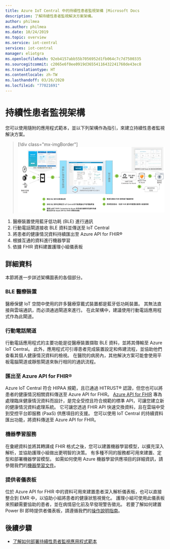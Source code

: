 ```yaml
---
title: Azure IoT Central 中的持續性患者監視架構 |Microsoft Docs
description: 了解持續性患者監視解決方案架構。
author: philmea
ms.author: philmea
ms.date: 10/24/2019
ms.topic: overview
ms.service: iot-central
services: iot-central
manager: eliotgra
ms.openlocfilehash: 92eb4157abb55b7056952d1fb064c7c7d7500335
ms.sourcegitcommit: c2065e6f0ee0919d36554116432241760de43ec8
ms.translationtype: HT
ms.contentlocale: zh-TW
ms.lasthandoff: 03/26/2020
ms.locfileid: "77021691"
---
```

# <a name="continuous-patient-monitoring-architecture"></a>持續性患者監視架構



您可以使用隨附的應用程式範本，並以下列架構作為指引，來建立持續性患者監視解決方案。

>[!div class="mx-imgBorder"] 
>![CPM 架構](media/cpm-architecture.png)

1. 醫療裝置使用藍牙低功耗 (BLE) 進行通訊
1. 行動電話閘道接收 BLE 資料並傳送至 IoT Central
1. 將患者的健康情況資料持續匯出至 Azure API for FHIR&reg;
1. 根據互通的資料進行機器學習
1. 依據 FHIR 資料建置護理小組儀表板

## <a name="details"></a>詳細資料
本節將進一步詳述架構圖表的各個部分。

### <a name="ble-medical-devices"></a>BLE 醫療裝置
醫療保健 IoT 空間中使用的許多醫療穿戴式裝置都是藍牙低功耗裝置。 其無法直接與雲端通訊，而必須通過閘道來進行。 在此架構中，建議使用行動電話應用程式作為此閘道。

### <a name="mobile-phone-gateway"></a>行動電話閘道
行動電話應用程式的主要功能是從醫療裝置擷取 BLE 資料，並將其傳輸至 Azure IoT Central。 此外，應用程式可引導患者完成裝置設定和佈建流程，並協助他們查看其個人健康情況資料的檢視。 在醫院的病房內，其他解決方案可能會使用平板電腦閘道或靜態閘道來執行相同的通訊流程。

### <a name="export-to-azure-api-for-fhirreg"></a>匯出至 Azure API for FHIR&reg;
Azure IoT Central 符合 HIPAA 規範，且已通過 HITRUST&reg; 認證，但您也可以將患者的健康情況相關資料傳送至 Azure API for FHIR。 [Azure API for FHIR](../../healthcare-apis/overview.md) 專為處理臨床健康情況資料而設計，是完全受控且符合規範的標準 API，可讓您建立新的健康情況資料處理系統。 它可讓您透過 FHIR API 快速交換資料，且在雲端中受到受控平台即服務 (PaaS) 供應項目的支援。 您可以使用 IoT Central 的持續資料匯出功能，將資料傳送至 Azure API for FHIR。

### <a name="machine-learning"></a>機器學習服務
在彙總資料並將其轉譯成 FHIR 格式之後，您可以建置機器學習模型，以擴充深入解析，並協助護理小組做出更明智的決策。 有多種不同的服務都可用來建置、定型和部署機器學習模型。 如需如何使用 Azure 機器學習供應項目的詳細資訊，請參閱我們的[機器學習文件](../../machine-learning/index.yml)。

### <a name="provider-dashboard"></a>提供者儀表板
位於 Azure API for FHIR 中的資料可用來建置患者深入解析儀表板，也可以直接整合到 EMR 中，以協助小組將患者的健康狀態視覺化。 護理小組可使用此儀表板來照顧需要協助的患者，並在病情惡化前及早發現警告徵兆。 若要了解如何建置 Power BI 即時提供者儀表板，請遵循我們的[操作說明指南](howto-health-data-triage.md)。

## <a name="next-steps"></a>後續步驟
* [了解如何部署持續性患者監視應用程式範本](tutorial-continuous-patient-monitoring.md)